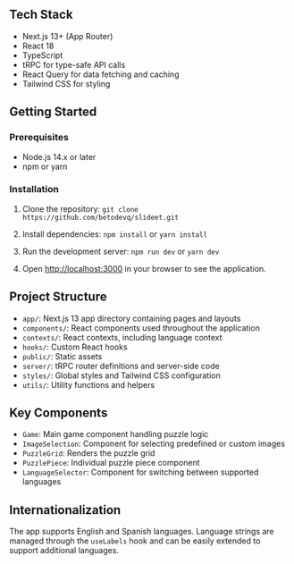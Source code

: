 ## Tech Stack

- Next.js 13+ (App Router)
- React 18
- TypeScript
- tRPC for type-safe API calls
- React Query for data fetching and caching
- Tailwind CSS for styling

## Getting Started

### Prerequisites

- Node.js 14.x or later
- npm or yarn

### Installation

1. Clone the repository:
`git clone https://github.com/betodevq/slideet.git`

2. Install dependencies:
`npm install`
or
`yarn install`

3. Run the development server:
`npm run dev`
or
`yarn dev`

5. Open [http://localhost:3000](http://localhost:3000) in your browser to see the application.

## Project Structure

- `app/`: Next.js 13 app directory containing pages and layouts
- `components/`: React components used throughout the application
- `contexts/`: React contexts, including language context
- `hooks/`: Custom React hooks
- `public/`: Static assets
- `server/`: tRPC router definitions and server-side code
- `styles/`: Global styles and Tailwind CSS configuration
- `utils/`: Utility functions and helpers

## Key Components

- `Game`: Main game component handling puzzle logic
- `ImageSelection`: Component for selecting predefined or custom images
- `PuzzleGrid`: Renders the puzzle grid
- `PuzzlePiece`: Individual puzzle piece component
- `LanguageSelector`: Component for switching between supported languages

## Internationalization

The app supports English and Spanish languages. Language strings are managed through the `useLabels` hook and can be easily extended to support additional languages.
